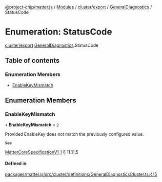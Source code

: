 [@project-chip/matter.js](../README.md) / [Modules](../modules.md) / [cluster/export](../modules/cluster_export.md) / [GeneralDiagnostics](../modules/cluster_export.GeneralDiagnostics.md) / StatusCode

# Enumeration: StatusCode

[cluster/export](../modules/cluster_export.md).[GeneralDiagnostics](../modules/cluster_export.GeneralDiagnostics.md).StatusCode

## Table of contents

### Enumeration Members

- [EnableKeyMismatch](cluster_export.GeneralDiagnostics.StatusCode.md#enablekeymismatch)

## Enumeration Members

### EnableKeyMismatch

• **EnableKeyMismatch** = ``2``

Provided EnableKey does not match the previously configured value.

**`See`**

[MatterCoreSpecificationV1_1](../interfaces/spec_export.MatterCoreSpecificationV1_1.md) § 11.11.5

#### Defined in

[packages/matter.js/src/cluster/definitions/GeneralDiagnosticsCluster.ts:415](https://github.com/project-chip/matter.js/blob/ac2c2688/packages/matter.js/src/cluster/definitions/GeneralDiagnosticsCluster.ts#L415)
